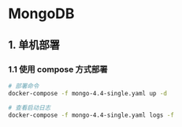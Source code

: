 # MongoDB

## 1. 单机部署

### 1.1 使用 compose 方式部署

```bash
# 部署命令
docker-compose -f mongo-4.4-single.yaml up -d

# 查看启动日志
docker-compose -f mongo-4.4-single.yaml logs -f
```

